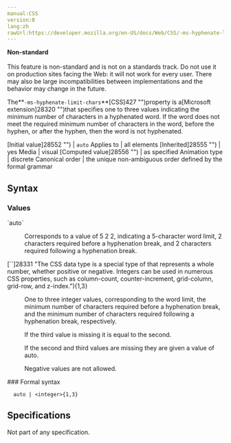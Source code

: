 ```yaml
---
manual:CSS
version:0
lang:zh
rawUrl:https://developer.mozilla.org/en-US/docs/Web/CSS/-ms-hyphenate-limit-chars
---
```






**Non-standard**<br></br>This feature is non-standard and is not on a standards track. Do not use it on production sites facing the Web: it will not work for every user. There may also be large incompatibilities between implementations and the behavior may change in the future.






The**`-ms-hyphenate-limit-chars`**[CSS]427 "")property is a[Microsoft extension]28320 "")that specifies one to three values indicating the minimum number of characters in a hyphenated word. If the word does not meet the required minimum number of characters in the word, before the hyphen, or after the hyphen, then the word is not hyphenated.


[Initial value]28552 "") | `auto` 
Applies to | all elements 
[Inherited]28555 "") | yes 
Media | visual 
[Computed value]28556 "") | as specified 
Animation type | discrete 
Canonical order | the unique non-ambiguous order defined by the formal grammar 


## Syntax<a name="Syntax"></a>

### Values<a name="Values"></a>
<dl><dt id=''>`auto`</dt><dd>

Corresponds to a value of 5 2 2, indicating a 5-character word limit, 2 characters required before a hyphenation break, and 2 characters required following a hyphenation break.

</dd><dt id=''>[`<integer>`]28331 "The <integer> CSS data type is a special type of <number> that represents a whole number, whether positive or negative. Integers can be used in numerous CSS properties, such as column-count, counter-increment, grid-column, grid-row, and z-index."){1,3}</dt><dd>

One to three integer values, corresponding to the word limit, the minimum number of characters required before a hyphenation break, and the minimum number of characters required following a hyphenation break, respectively.



If the third value is missing it is equal to the second.



If the second and third values are missing they are given a value of auto.



Negative values are not allowed.

</dd></dl>
### Formal syntax<a name="Formal_syntax"></a>

```
  auto | <integer>{1,3}

```

## Specifications<a name="Specifications"></a>


Not part of any specification.




